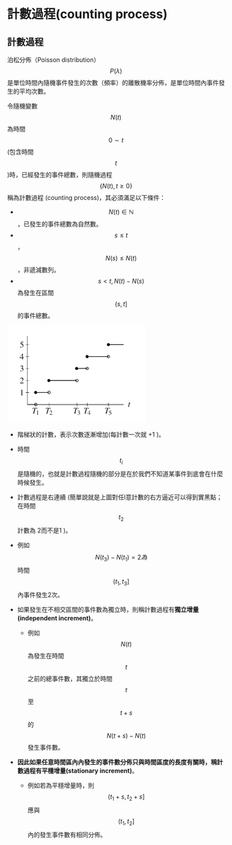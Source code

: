 # 計數過程\(counting process\)

## 計數過程

泊松分佈（Poisson distribution）$$P(\lambda)$$是單位時間內隨機事件發生的次數（頻率）的離散機率分佈，是單位時間內事件發生的平均次數。

令隨機變數$$N(t)$$為時間$$0 \sim t$$ \(包含時間$$t$$\)時，已經發生的事件總數，則隨機過程$$\{N(t),t≥0\}$$稱為計數過程 \(counting process\)，其必須滿足以下條件：

* $$N(t) \in \mathbb{N}$$，已發生的事件總數為自然數。
* $$ s \leq t$$，$$N(s) \leq N(t)$$，非遞減數列。
* $$s < t, N(t) - N(s)$$為發生在區間$$(s,t]$$的事件總數。



![&#x8A08;&#x6578;&#x904E;&#x7A0B;](../../.gitbook/assets/counting-process-min.png)

* 階梯狀的計數，表示次數逐漸增加\(每計數一次就  +1 \)。
* 時間$$t_i $$是隨機的，也就是計數過程隨機的部分是在於我們不知道某事件到底會在什麼時候發生。
* 計數過程是右連續 \(簡單說就是上圖對任l意計數的右方逼近可以得到實黑點；在時間$$t_2$$ 計數為 2而不是1 \)。
* 例如$$ N(t_3 )−N(t_1 )=2為$$時間$$(t_1,t_3]$$內事件發生2次。



* 如果發生在不相交區間的事件數為獨立時，則稱計數過程有**獨立增量\(independent increment\)**。
  * 例如$$N(t)$$為發生在時間$$t$$之前的總事件數，其獨立於時間$$t$$至$$t+s$$的$$N(t+s)−N(t)$$發生事件數。
* **因此如果任意時間區內內發生的事件數分佈只與時間區度的長度有關時，稱計數過程有平穩增量\(stationary increment\)**。
  * 例如若為平穩增量時，則$$(t_1+s,t_2+s]$$ 應與$$(t_1,t_2]$$內的發生事件數有相同分佈。











